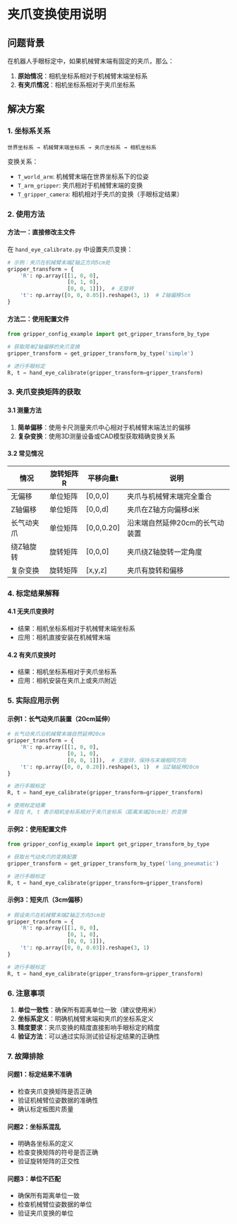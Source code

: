 # 夹爪变换使用说明

## 问题背景

在机器人手眼标定中，如果机械臂末端有固定的夹爪，那么：

1. **原始情况**：相机坐标系相对于机械臂末端坐标系
2. **有夹爪情况**：相机坐标系相对于夹爪坐标系

## 解决方案

### 1. 坐标系关系

```
世界坐标系 → 机械臂末端坐标系 → 夹爪坐标系 → 相机坐标系
```

变换关系：
- `T_world_arm`: 机械臂末端在世界坐标系下的位姿
- `T_arm_gripper`: 夹爪相对于机械臂末端的变换
- `T_gripper_camera`: 相机相对于夹爪的变换（手眼标定结果）

### 2. 使用方法

#### 方法一：直接修改主文件

在 `hand_eye_calibrate.py` 中设置夹爪变换：

```python
# 示例：夹爪在机械臂末端Z轴正方向5cm处
gripper_transform = {
    'R': np.array([[1, 0, 0],
                   [0, 1, 0], 
                   [0, 0, 1]]),  # 无旋转
    't': np.array([0, 0, 0.05]).reshape(3, 1)  # Z轴偏移5cm
}
```

#### 方法二：使用配置文件

```python
from gripper_config_example import get_gripper_transform_by_type

# 获取简单Z轴偏移的夹爪变换
gripper_transform = get_gripper_transform_by_type('simple')

# 进行手眼标定
R, t = hand_eye_calibrate(gripper_transform=gripper_transform)
```

### 3. 夹爪变换矩阵的获取

#### 3.1 测量方法

1. **简单偏移**：使用卡尺测量夹爪中心相对于机械臂末端法兰的偏移
2. **复杂变换**：使用3D测量设备或CAD模型获取精确变换关系

#### 3.2 常见情况

| 情况 | 旋转矩阵R | 平移向量t | 说明 |
|------|-----------|-----------|------|
| 无偏移 | 单位矩阵 | [0,0,0] | 夹爪与机械臂末端完全重合 |
| Z轴偏移 | 单位矩阵 | [0,0,d] | 夹爪在Z轴方向偏移d米 |
| 长气动夹爪 | 单位矩阵 | [0,0,0.20] | 沿末端自然延伸20cm的长气动装置 |
| 绕Z轴旋转 | 旋转矩阵 | [0,0,0] | 夹爪绕Z轴旋转一定角度 |
| 复杂变换 | 旋转矩阵 | [x,y,z] | 夹爪有旋转和偏移 |

### 4. 标定结果解释

#### 4.1 无夹爪变换时
- 结果：相机坐标系相对于机械臂末端坐标系
- 应用：相机直接安装在机械臂末端

#### 4.2 有夹爪变换时
- 结果：相机坐标系相对于夹爪坐标系
- 应用：相机安装在夹爪上或夹爪附近

### 5. 实际应用示例

#### 示例1：长气动夹爪装置（20cm延伸）

```python
# 长气动夹爪沿机械臂末端自然延伸20cm
gripper_transform = {
    'R': np.array([[1, 0, 0],
                   [0, 1, 0], 
                   [0, 0, 1]]),  # 无旋转，保持与末端相同方向
    't': np.array([0, 0, 0.20]).reshape(3, 1)  # 沿Z轴延伸20cm
}

# 进行手眼标定
R, t = hand_eye_calibrate(gripper_transform=gripper_transform)

# 使用标定结果
# 现在 R, t 表示相机坐标系相对于夹爪坐标系（距离末端20cm处）的变换
```

#### 示例2：使用配置文件

```python
from gripper_config_example import get_gripper_transform_by_type

# 获取长气动夹爪的变换配置
gripper_transform = get_gripper_transform_by_type('long_pneumatic')

# 进行手眼标定
R, t = hand_eye_calibrate(gripper_transform=gripper_transform)
```

#### 示例3：短夹爪（3cm偏移）

```python
# 假设夹爪在机械臂末端Z轴正方向3cm处
gripper_transform = {
    'R': np.array([[1, 0, 0],
                   [0, 1, 0], 
                   [0, 0, 1]]),
    't': np.array([0, 0, 0.03]).reshape(3, 1)
}

# 进行手眼标定
R, t = hand_eye_calibrate(gripper_transform=gripper_transform)
```

### 6. 注意事项

1. **单位一致性**：确保所有距离单位一致（建议使用米）
2. **坐标系定义**：明确机械臂末端和夹爪的坐标系定义
3. **精度要求**：夹爪变换的精度直接影响手眼标定的精度
4. **验证方法**：可以通过实际测试验证标定结果的正确性

### 7. 故障排除

#### 问题1：标定结果不准确
- 检查夹爪变换矩阵是否正确
- 验证机械臂位姿数据的准确性
- 确认标定板图片质量

#### 问题2：坐标系混乱
- 明确各坐标系的定义
- 检查变换矩阵的符号是否正确
- 验证旋转矩阵的正交性

#### 问题3：单位不匹配
- 确保所有距离单位一致
- 检查机械臂位姿数据的单位
- 验证夹爪变换的单位
